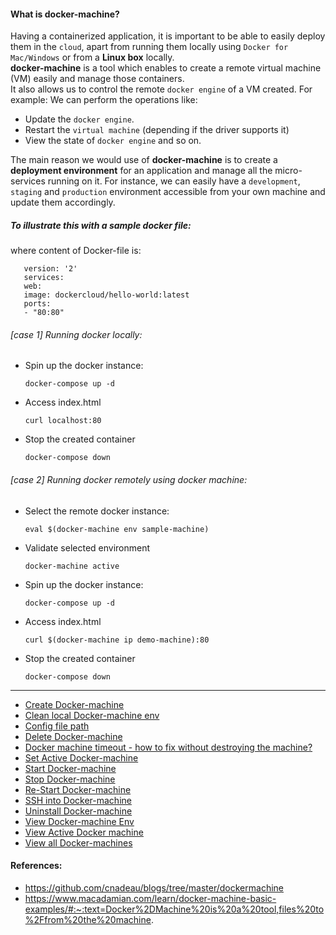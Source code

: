 #### What is docker-machine?
  Having a containerized application, it is important to be able to easily deploy them in the `cloud`, apart from running them locally using `Docker for Mac/Windows` or from a **Linux box** locally.  
  **docker-machine** is a tool which enables to create a remote virtual machine (VM) easily and manage those containers.  
  It also allows us to control the remote `docker engine` of a VM created. 
  For example: We can perform the operations like:  
   - Update the `docker engine`.
   - Restart the `virtual machine` (depending if the driver supports it)
   - View the state of `docker engine` and so on.  
  
  The main reason we would use of **docker-machine** is to create a **deployment environment** for an application and manage all the micro-services running on it.
  For instance, we can easily have a `development`, `staging` and `production` environment accessible from your own machine and update them accordingly.
  
  ##### To illustrate this with a sample docker file:
  where content of Docker-file is:  
  ```
     version: '2'
     services:
     web:
     image: dockercloud/hello-world:latest
     ports:
     - "80:80"
  ```
  
  ###### [case 1] Running docker locally:
   - Spin up the docker instance:
     ```
     docker-compose up -d
     ```
     
   - Access index.html  
     ```
     curl localhost:80
     ```
   - Stop the created container
     ```
     docker-compose down
     ```     
  ###### [case 2] Running docker remotely using docker machine:
   - Select the remote docker instance:
     ```
     eval $(docker-machine env sample-machine)
     ```
   - Validate selected environment
     ```
     docker-machine active
     ```
   - Spin up the docker instance:
     ```
     docker-compose up -d
     ```
   - Access index.html  
     ```
     curl $(docker-machine ip demo-machine):80
     ```
   - Stop the created container
     ```
     docker-compose down
     ```
  
  
  
-----
  
 
 - [Create Docker-machine](https://github.com/mnp014/Docker/blob/master/Docker%20Machine/Create%20docker%20machine.md)
 - [Clean local Docker-machine env](https://github.com/mnp014/Docker/blob/master/Docker%20Machine/Clean%20local%20docker%20env.md)
 - [Config file path](https://github.com/mnp014/Docker/blob/master/Docker%20Machine/Config%20file%20path.md)
 - [Delete Docker-machine](https://github.com/mnp014/Docker/blob/master/Docker%20Machine/Delete%20Create%20docker%20machine.md)
 - [Docker machine timeout - how to fix without destroying the machine?]()
 - [Set Active Docker-machine](https://github.com/mnp014/Docker/blob/master/Docker%20Machine/Select%20Active%20Machine.md)
 - [Start Docker-machine](https://github.com/mnp014/Docker/tree/master/Docker%20Machine)
 - [Stop Docker-machine](https://github.com/mnp014/Docker/tree/master/Docker%20Machine)
 - [Re-Start Docker-machine](https://github.com/mnp014/Docker/tree/master/Docker%20Machine)
 - [SSH into Docker-machine](https://github.com/mnp014/Docker/blob/master/Docker%20Machine/Connect%20using%20SSH.md)  
 - [Uninstall Docker-machine](https://github.com/mnp014/Docker/blob/master/Docker%20Machine/Uninstall%20Docker%20Machine.md)  
 - [View Docker-machine Env](https://github.com/mnp014/Docker/blob/master/Docker%20Machine/View%20Env%20of%20Docker-machine.md)
 - [View Active Docker machine](https://github.com/mnp014/Docker/blob/master/Docker%20Machine/View%20active%20docker%20machine.md)  
 - [View all Docker-machines](https://github.com/mnp014/Docker/blob/master/Docker%20Machine/View%20docker-machine.md)  
 
#### References:  
 - https://github.com/cnadeau/blogs/tree/master/dockermachine
 - https://www.macadamian.com/learn/docker-machine-basic-examples/#:~:text=Docker%2DMachine%20is%20a%20tool,files%20to%2Ffrom%20the%20machine.
 
